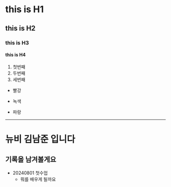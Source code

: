 # this is H1
## this is H2
### this is H3
#### this is H4


1. 첫번째
1. 두번째
1. 세번째

* 빨강
- 녹색
+ 파랑

---

# 뉴비 김남준 입니다
## 기록을 남겨볼게요

* 20240801 첫수업
    - 뭐를 배우게 될까요
